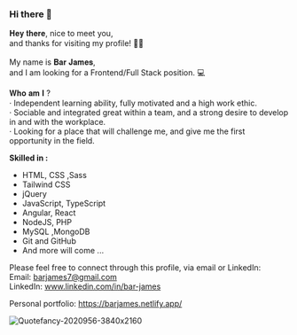 ### Hi there 👋


𝐇𝐞𝐲 𝐭𝐡𝐞𝐫𝐞, nice to meet you,   </br>
and thanks for visiting my profile! 🤙🏽  </br>
 </br>
My name is 𝐁𝐚𝐫 𝐉𝐚𝐦𝐞𝐬,   </br>
and I am looking for a Frontend/Full Stack position. 💻  </br>

𝐖𝐡𝐨 𝐚𝐦 𝐈 ? </br>
 · Independent learning ability, fully motivated and a high work ethic. </br>
 · Sociable and integrated great within a team, and a strong desire to develop in and with the workplace. </br>
 · Looking for a place that will challenge me, and give me the first opportunity in the field.  </br>


<b>Skilled in :</b>
- HTML, CSS ,Sass
- Tailwind CSS
- jQuery
- JavaScript, TypeScript
- Angular, React 
- NodeJS, PHP
- MySQL ,MongoDB
- Git and GitHub
- And more will come ...


Please feel free to connect through this profile, via email or LinkedIn: </br>
Email: barjames7@gmail.com </br>
LinkedIn: www.linkedin.com/in/bar-james</br>

Personal portfolio: https://barjames.netlify.app/


![Quotefancy-2020956-3840x2160](https://user-images.githubusercontent.com/84085280/210616560-505e31b7-b280-4201-9e66-6d1d0fcf1b10.jpg)
